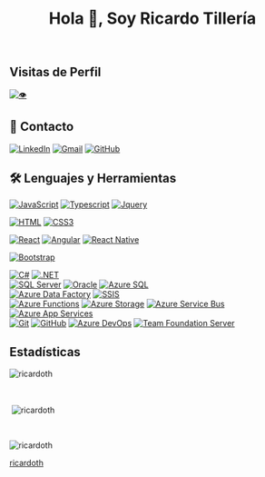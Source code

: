 <h1 align="center">Hola 👋, Soy Ricardo Tillería</h1>
<br>


##  Visitas de Perfil
[![👁️](https://komarev.com/ghpvc/?username=ricardoth&label=Profile%20views&color=0e75b6&style=for-the-badge)](https://komarev.com/ghpvc/?username=ricardoth)



## 🤝 Contacto
[![LinkedIn](https://img.shields.io/badge/LinkedIn-%230077B5.svg?&style=for-the-badge&logo=linkedin&logoColor=white)](https://www.linkedin.com/in/ricardo-tilleria)
[![Gmail](https://img.shields.io/badge/Gmail-D14836?style=for-the-badge&logo=gmail&logoColor=white)](mailto:ricardotilleriaochoa@gmail.com)
[![GitHub](https://img.shields.io/badge/GitHub-%23181717.svg?&style=for-the-badge&logo=github&logoColor=white)](https://github.com/ricardoth)




## 🛠️ Lenguajes y Herramientas
[![JavaScript](https://img.shields.io/badge/JavaScript-F7DF1E?style=for-the-badge&logo=javascript&logoColor=white&labelColor=101010)](#)
[![Typescript](https://img.shields.io/badge/typescript%20-%23007ACC.svg?&style=for-the-badge&logo=typescript&logoColor=white)](#)
[![Jquery](https://img.shields.io/badge/jquery3%20-%231572B6.svg?&style=for-the-badge&logo=jquery&logoColor=white&labelColor=101010)](#)
</br>

[![HTML](https://img.shields.io/badge/html5%20-%23E34F26.svg?&style=for-the-badge&logo=html5&logoColor=white&labelColor=101010)](#)
[![CSS3](https://img.shields.io/badge/css3%20-%231572B6.svg?&style=for-the-badge&logo=css3&logoColor=white&labelColor=101010)](#)
</br>

[![React](https://img.shields.io/badge/react%20-%2320232a.svg?&style=for-the-badge&logo=react&logoColor=%2361DAFB&labelColor=101010)](#)
[![Angular](https://img.shields.io/badge/angular%20-%23DD0031.svg?&style=for-the-badge&logo=angular&logoColor=white&labelColor=101010)](#)
[![React Native](https://img.shields.io/badge/React%20Native-61DAFB.svg?style=for-the-badge&logo=react&logoColor=black)](#)

[![Bootstrap](https://img.shields.io/badge/bootstrap%20-%23563D7C.svg?&style=for-the-badge&logo=bootstrap&logoColor=white&labelColor=101010)](#)
</br>

[![C#](https://img.shields.io/badge/C%23-239120?style=for-the-badge&logo=csharp&logoColor=white)](#)
[![.NET](https://img.shields.io/badge/.NET-512BD4.svg?style=for-the-badge&logo=dotnet&logoColor=white)](#)
</br>
[![SQL Server](https://img.shields.io/badge/SQL%20Server-%23007AFF.svg?&style=for-the-badge&logo=microsoft-sql-server&logoColor=white)](https://www.microsoft.com/en-us/sql-server/sql-server-downloads)
[![Oracle](https://img.shields.io/badge/Oracle-F80000.svg?style=for-the-badge&logo=oracle&logoColor=white)](#)
[![Azure SQL](https://img.shields.io/badge/Azure%20SQL-0078D4.svg?style=for-the-badge&logo=microsoft-sql-server&logoColor=white)](#)
</br>
[![Azure Data Factory](https://img.shields.io/badge/Azure%20Data%20Factory-0078D4.svg?style=for-the-badge&logo=microsoft-azure&logoColor=white)](#)
[![SSIS](https://img.shields.io/badge/SSIS-CC2927.svg?style=for-the-badge&logo=microsoft-sql-server&logoColor=white)](#)
</br>
[![Azure Functions](https://img.shields.io/badge/Azure%20Functions-0062AD.svg?style=for-the-badge&logo=azure-functions&logoColor=white)](#)
[![Azure Storage](https://img.shields.io/badge/Azure%20Storage-0078D4.svg?style=for-the-badge&logo=microsoft-azure&logoColor=white)](#)
[![Azure Service Bus](https://img.shields.io/badge/Azure%20Service%20Bus-0078D4.svg?style=for-the-badge&logo=microsoft-azure&logoColor=white)](#)
[![Azure App Services](https://img.shields.io/badge/Azure%20App%20Services-0078D4.svg?style=for-the-badge&logo=microsoft-azure&logoColor=white)](#)
</br>
[![Git](https://img.shields.io/badge/Git-F05032.svg?style=for-the-badge&logo=git&logoColor=white)](#)
[![GitHub](https://img.shields.io/badge/GitHub-181717.svg?style=for-the-badge&logo=github&logoColor=white)](#)
[![Azure DevOps](https://img.shields.io/badge/Azure%20DevOps-0078D4.svg?style=for-the-badge&logo=azure-devops&logoColor=white)](#)
[![Team Foundation Server](https://img.shields.io/badge/Team%20Foundation%20Server-008AD7.svg?style=for-the-badge&logo=azure-devops&logoColor=white)](#)



## Estadísticas 
<p><img align="center"
    src="https://github-readme-stats.vercel.app/api/top-langs?username=ricardoth&show_icons=true&locale=en&bg_color=0d1117&text_color=ffffff&layout=compact"
    alt="ricardoth" 
    bg_color=#808080/></p>

<br>

<p>&nbsp;<img align="center" src="https://github-readme-stats.vercel.app/api?username=ricardoth&show_icons=true&locale=en&bg_color=0d1117&text_color=ffffff&repo=convoychat"
    alt="ricardoth" /></p>

<br>

<p><img align="center" src="https://github-readme-streak-stats.herokuapp.com/?user=ricardoth&theme=dark&background=0d1117&date_format=M%20j%5B%2C%20Y%5D" alt="ricardoth" /></p>

[ricardoth](https://github.com/ricardoth)
